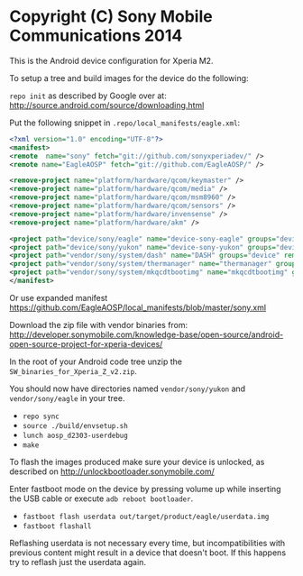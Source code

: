Copyright (C) Sony Mobile Communications 2014
=============================================

This is the Android device configuration for Xperia M2.

To setup a tree and build images for the device do the following:

`repo init` as described by Google over at:
http://source.android.com/source/downloading.html

Put the following snippet in `.repo/local_manifests/eagle.xml`:

```xml
<?xml version="1.0" encoding="UTF-8"?>
<manifest>
<remote  name="sony" fetch="git://github.com/sonyxperiadev/" />
<remote name="EagleAOSP" fetch="git://github.com/EagleAOSP/" />

<remove-project name="platform/hardware/qcom/keymaster" />
<remove-project name="platform/hardware/qcom/media" />
<remove-project name="platform/hardware/qcom/msm8960" />
<remove-project name="platform/hardware/qcom/sensors" />
<remove-project name="platform/hardware/invensense" />
<remove-project name="platform/hardware/akm" />

<project path="device/sony/eagle" name="device-sony-eagle" groups="device" remote="EagleAOSP" revision="kk_mr2" />
<project path="device/sony/yukon" name="device-sony-yukon" groups="device" remote="EagleAOSP" revision="kk_mr2" />
<project path="vendor/sony/system/dash" name="DASH" groups="device" remote="sony" revision="master" />
<project path="vendor/sony/system/thermanager" name="thermanager" groups="device" remote="sony" revision="master" />
<project path="vendor/sony/system/mkqcdtbootimg" name="mkqcdtbootimg" groups="device" remote="sony" revision="master" />
</manifest>
```
Or use expanded manifest https://github.com/EagleAOSP/local_manifests/blob/master/sony.xml

Download the zip file with vendor binaries from:
http://developer.sonymobile.com/knowledge-base/open-source/android-open-source-project-for-xperia-devices/

In the root of your Android code tree unzip the `SW_binaries_for_Xperia_Z_v2.zip`.


You should now have directories named `vendor/sony/yukon` and `vendor/sony/eagle` in your tree.

* `repo sync`
* `source ./build/envsetup.sh`
* `lunch aosp_d2303-userdebug`
* `make`

To flash the images produced make sure your device is unlocked, as described on
http://unlockbootloader.sonymobile.com/

Enter fastboot mode on the device by pressing volume up while inserting the USB
cable or execute `adb reboot bootloader`.

* `fastboot flash userdata out/target/product/eagle/userdata.img`
* `fastboot flashall`

Reflashing userdata is not necessary every time, but incompatibilities with
previous content might result in a device that doesn't boot. If this happens
try to reflash just the userdata again.
